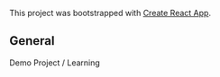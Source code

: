 This project was bootstrapped with [Create React App](https://github.com/facebook/create-react-app).

## General

Demo Project / Learning